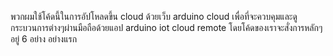 พวกผมใช้โค้ดนี้ในการอัปโหลดขึ้น cloud ด้วยเว็บ arduino cloud เพื่อที่จะควบคุมและดูกระบวนการต่างๆผ่านมือถือด้วยแอป arduino iot cloud remote โดยโค้ดของเราจะสั่งการหลักๆอยู่ 6 อย่าง อย่างแรก
